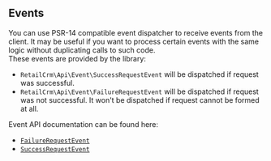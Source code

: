 ## Events

You can use PSR-14 compatible event dispatcher to receive events from the client.
It may be useful if you want to process certain events with the same logic without duplicating calls to such code.  
These events are provided by the library:
- `RetailCrm\Api\Event\SuccessRequestEvent` will be dispatched if request was successful.
- `RetailCrm\Api\Event\FailureRequestEvent` will be dispatched if request was not successful. It won't be dispatched if request cannot be formed at all.

Event API documentation can be found here:
* [`FailureRequestEvent`](https://neur0toxine.github.io/api-client-php/classes/RetailCrm-Api-Event-FailureRequestEvent.html)
* [`SuccessRequestEvent`](https://neur0toxine.github.io/api-client-php/classes/RetailCrm-Api-Event-SuccessRequestEvent.html)
